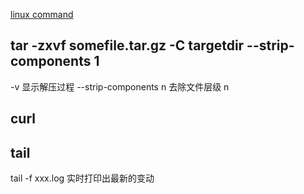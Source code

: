 [linux command](https://jaywcjlove.gitee.io/linux-command/)

## tar -zxvf somefile.tar.gz -C targetdir --strip-components 1

-v 显示解压过程
--strip-components n 去除文件层级 n

## curl 

## tail
tail -f xxx.log 实时打印出最新的变动